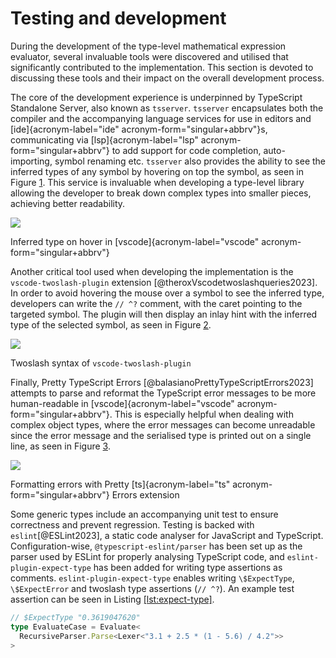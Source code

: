 # Testing and development

During the development of the type-level mathematical expression evaluator, several invaluable tools were discovered and utilised that significantly contributed to the implementation. This section is devoted to discussing these tools and their impact on the overall development process.

The core of the development experience is underpinned by TypeScript Standalone Server, also known as `tsserver`. `tsserver` encapsulates both the compiler and the accompanying language services for use in editors and [ide]{acronym-label="ide" acronym-form="singular+abbrv"}s, communicating via [lsp]{acronym-label="lsp" acronym-form="singular+abbrv"} to add support for code completion, auto-importing, symbol renaming etc. `tsserver` also provides the ability to see the inferred types of any symbol by hovering on top the symbol, as seen in Figure [1](#fig:tsserver-hover). This service is invaluable when developing a type-level library allowing the developer to break down complex types into smaller pieces, achieving better readability.

<div id="fig:tsserver-hover" class="figure">

![](text/testing/tsserver-hover.png)

<div class="caption">

Inferred type on hover in [vscode]{acronym-label="vscode" acronym-form="singular+abbrv"}

</div>

</div>

Another critical tool used when developing the implementation is the `vscode-twoslash-plugin` extension [@theroxVscodetwoslashqueries2023]. In order to avoid hovering the mouse over a symbol to see the inferred type, developers can write the `// ^?` comment, with the caret pointing to the targeted symbol. The plugin will then display an inlay hint with the inferred type of the selected symbol, as seen in Figure [2](#fig:twoslash-plugin).

<div id="fig:twoslash-plugin" class="figure">

![](text/testing/vscode-twoslash-plugin.png)

<div class="caption">

Twoslash syntax of `vscode-twoslash-plugin`

</div>

</div>

Finally, Pretty TypeScript Errors [@balasianoPrettyTypeScriptErrors2023] attempts to parse and reformat the TypeScript error messages to be more human-readable in [vscode]{acronym-label="vscode" acronym-form="singular+abbrv"}. This is especially helpful when dealing with complex object types, where the error messages can become unreadable since the error message and the serialised type is printed out on a single line, as seen in Figure [3](#fig:pretty-ts-errors).

<div id="fig:pretty-ts-errors" class="figure">

![](text/testing/pretty-ts-errors.png)

<div class="caption">

Formatting errors with Pretty [ts]{acronym-label="ts" acronym-form="singular+abbrv"} Errors extension

</div>

</div>

Some generic types include an accompanying unit test to ensure correctness and prevent regression. Testing is backed with `eslint`[@ESLint2023], a static code analyser for JavaScript and TypeScript. Configuration-wise, `@typescript-eslint/parser` has been set up as the parser used by ESLint for properly analysing TypeScript code, and `eslint-plugin-expect-type` has been added for writing type assertions as comments. `eslint-plugin-expect-type` enables writing `\$ExpectType`, `\$ExpectError` and twoslash type assertions (`// ^?`). An example test assertion can be seen in Listing [\[lst:expect-type\]](#lst:expect-type).

<div class="listing">

``` TypeScript
// $ExpectType "0.3619047620"
type EvaluateCase = Evaluate<
  RecursiveParser.Parse<Lexer<"3.1 + 2.5 * (1 - 5.6) / 4.2">>
>
```

</div>
